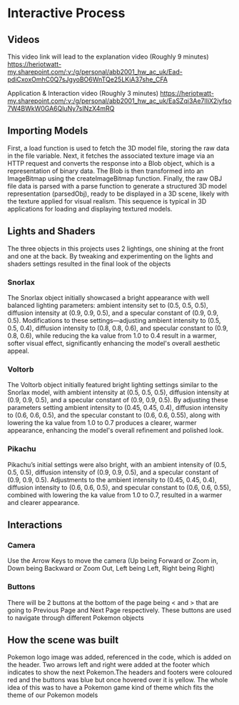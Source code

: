 # Interactive Process
## Videos
This video link will lead to the explanation video (Roughly 9 minutes)
https://heriotwatt-my.sharepoint.com/:v:/g/personal/abb2001_hw_ac_uk/Ead-pdiCxoxOmhC0Q7sJgyoBO6WnTQe25LKiA37she_CFA

Application & Interaction video (Roughly 3 minutes)
https://heriotwatt-my.sharepoint.com/:v:/g/personal/abb2001_hw_ac_uk/EaSZqi3Ae7lIiX2iyfso7W4BWkW0GA6QluNy7sINzX4mRQ

## Importing Models
First, a load function is used to fetch the 3D model file, storing the raw data in the file variable. Next, it fetches the associated texture image via an HTTP request and converts the response into a Blob object, which is a representation of binary data. The Blob is then transformed into an ImageBitmap using the createImageBitmap function. Finally, the raw OBJ file data is parsed with a parse function to generate a structured 3D model representation (parsedObj), ready to be displayed in a 3D scene, likely with the texture applied for visual realism. This sequence is typical in 3D applications for loading and displaying textured models.

## Lights and Shaders
The three objects in this projects uses 2 lightings, one shining at the front and one at the back. By tweaking and experimenting on the lights and shaders settings resulted in the final look of the objects

### Snorlax
The Snorlax object initially showcased a bright appearance with well balanced lighting parameters: ambient intensity set to (0.5, 0.5, 0.5), diffusion intensity at (0.9, 0.9, 0.5), and a specular constant of (0.9, 0.9, 0.5). Modifications to these settings—adjusting ambient intensity to (0.5, 0.5, 0.4), diffusion intensity to (0.8, 0.8, 0.6), and specular constant to (0.9, 0.8, 0.6), while reducing the ka value from 1.0 to 0.4 result in a warmer, softer visual effect, significantly enhancing the model's overall aesthetic appeal.

### Voltorb
The Voltorb object initially featured bright lighting settings similar to the Snorlax model, with ambient intensity at (0.5, 0.5, 0.5), diffusion intensity at (0.9, 0.9, 0.5), and a specular constant of (0.9, 0.9, 0.5). By adjusting these parameters setting ambient intensity to (0.45, 0.45, 0.4), diffusion intensity to (0.6, 0.6, 0.5), and the specular constant to (0.6, 0.6, 0.55), along with lowering the ka value from 1.0 to 0.7 produces a clearer, warmer appearance, enhancing the model's overall refinement and polished look.

### Pikachu
Pikachu’s initial settings were also bright, with an ambient intensity of (0.5, 0.5, 0.5), diffusion intensity of (0.9, 0.9, 0.5), and a specular constant of (0.9, 0.9, 0.5). Adjustments to the ambient intensity to (0.45, 0.45, 0.4), diffusion intensity to (0.6, 0.6, 0.5), and specular constant to (0.6, 0.6, 0.55), combined with lowering the ka value from 1.0 to 0.7, resulted in a warmer and clearer appearance.

## Interactions

### Camera
Use the Arrow Keys to move the camera (Up being Forward or Zoom in, Down being Backward or Zoom Out, Left being Left, Right being Right)

### Buttons
There will be 2 buttons at the bottom of the page being < and > that are going to Previous Page and Next Page respectively. These buttons are used to navigate through different Pokemon objects

## How the scene was built
Pokemon logo image was added, referenced in the code, which is added on the header. Two arrows left and right were added at the footer which indicates to show the next Pokemon.The headers and footers were coloured red and the buttons was blue but once hovered over it is yellow. The whole idea of this was to have a Pokemon game kind of theme which fits the theme of our Pokemon models
